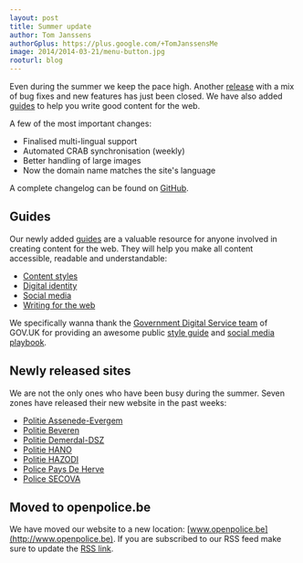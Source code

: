 ```yaml
---
layout: post
title: Summer update
author: Tom Janssens
authorGplus: https://plus.google.com/+TomJanssensMe
image: 2014/2014-03-21/menu-button.jpg
rooturl: blog
---
```


Even during the summer we keep the pace high. Another [release](https://github.com/belgianpolice/internet-platform/releases/tag/v2.6) with a mix of bug fixes and new features has just been closed. We have also added [guides](http://www.openpolice.be/guides/) to help you write good content for the web.

A few of the most important changes:

* Finalised multi-lingual support
* Automated CRAB synchronisation (weekly)
* Better handling of large images
* Now the domain name matches the site's language

A complete changelog can be found on [GitHub](https://github.com/belgianpolice/internet-platform/releases/tag/v2.6).

## Guides
Our newly added [guides](http://www.openpolice.be/guides/) are a valuable resource for anyone involved in creating content for the web. They will help you make all content accessible, readable and understandable:

* [Content styles](http://www.openpolice.be/guides/content-styles.html)
* [Digital identity](http://www.openpolice.be/guides/digital-identity.html)
* [Social media](http://www.openpolice.be/guides/social-media.html)
* [Writing for the web](http://www.openpolice.be/guides/writing-for-the-web.html)

We specifically wanna thank the [Government Digital Service team](https://gds.blog.gov.uk/) of GOV.UK for providing an awesome public [style guide](https://www.gov.uk/design-principles/style-guide) and [social media playbook](https://gdssocialmedia.blog.gov.uk/playbook/#the-case-for-social-media).

## Newly released sites
We are not the only ones who have been busy during the summer. Seven zones have released their new website in the past weeks:

* [Politie Assenede-Evergem](http://www.lokalepolitie.be/5421)
* [Politie Beveren](http://www.lokalepolitie.be/5430)
* [Politie Demerdal-DSZ](http://www.lokalepolitie.be/5396)
* [Politie HANO](http://www.lokalepolitie.be/5372)
* [Politie HAZODI](http://www.lokalepolitie.be/5370)
* [Police Pays De Herve](http://www.policelocale.be/5288)
* [Police SECOVA](http://www.policelocale.be/5283)

## Moved to openpolice.be
We have moved our website to a new location: [www.openpolice.be](http://www.openpolice.be). If you are subscribed to our RSS feed make sure to update the [RSS link](/blog.xml).